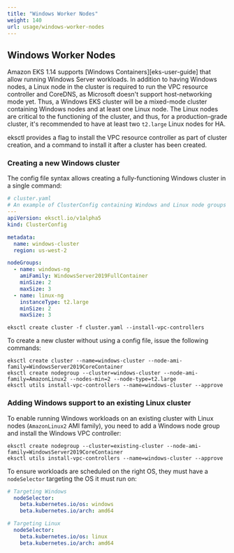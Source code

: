 ```yaml
---
title: "Windows Worker Nodes"
weight: 140
url: usage/windows-worker-nodes
---
```


## Windows Worker Nodes

Amazon EKS 1.14 supports [Windows Containers][eks-user-guide] that allow running Windows Server workloads.
In addition to having Windows nodes, a Linux node in the cluster is required to run the VPC resource controller and CoreDNS, as Microsoft doesn't support host-networking mode yet. Thus, a Windows EKS cluster will be a mixed-mode cluster containing Windows nodes and at least one Linux node.
The Linux nodes are critical to the functioning of the cluster, and thus, for a production-grade cluster, it's recommended to have at least two `t2.large` Linux nodes for HA.

eksctl provides a flag to install the VPC resource controller as part of cluster creation, and a command to install it after a cluster has been created.

### Creating a new Windows cluster

The config file syntax allows creating a fully-functioning Windows cluster in a single command:

```yaml
# cluster.yaml
# An example of ClusterConfig containing Windows and Linux node groups to support Windows workloads
---
apiVersion: eksctl.io/v1alpha5
kind: ClusterConfig

metadata:
  name: windows-cluster
  region: us-west-2

nodeGroups:
  - name: windows-ng
    amiFamily: WindowsServer2019FullContainer
    minSize: 2
    maxSize: 3
  - name: linux-ng
    instanceType: t2.large
    minSize: 2
    maxSize: 3
```

```console
eksctl create cluster -f cluster.yaml --install-vpc-controllers
```


To create a new cluster without using a config file, issue the following commands:

```console
eksctl create cluster --name=windows-cluster --node-ami-family=WindowsServer2019CoreContainer
eksctl create nodegroup --cluster=windows-cluster --node-ami-family=AmazonLinux2 --nodes-min=2 --node-type=t2.large
eksctl utils install-vpc-controllers --name=windows-cluster --approve
```


### Adding Windows support to an existing Linux cluster
To enable running Windows workloads on an existing cluster with Linux nodes (`AmazonLinux2` AMI family), you need to add a Windows node group and install the Windows VPC controller:

```console
eksctl create nodegroup --cluster=existing-cluster --node-ami-family=WindowsServer2019CoreContainer
eksctl utils install-vpc-controllers --name=windows-cluster --approve
```

To ensure workloads are scheduled on the right OS, they must have a `nodeSelector` targeting the OS it must run on:

```yaml
# Targeting Windows
  nodeSelector:
    beta.kubernetes.io/os: windows
    beta.kubernetes.io/arch: amd64

# Targeting Linux
  nodeSelector:
    beta.kubernetes.io/os: linux
    beta.kubernetes.io/arch: amd64
```
